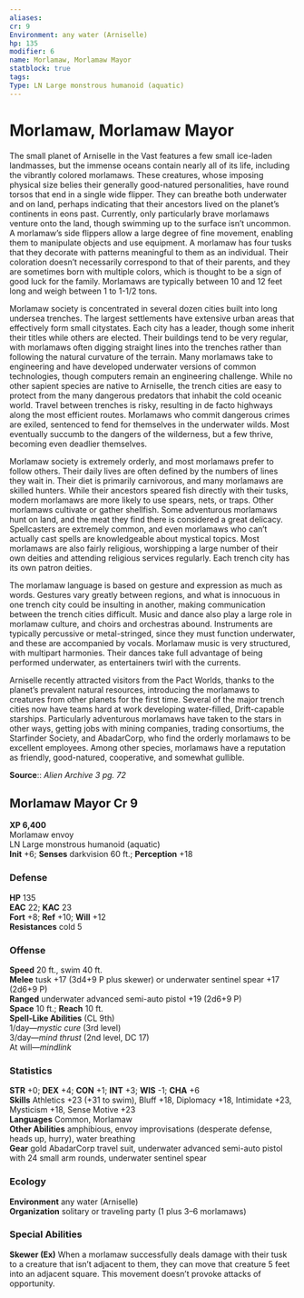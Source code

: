 ```yaml
---
aliases: 
cr: 9
Environment: any water (Arniselle)  
hp: 135
modifier: 6
name: Morlamaw, Morlamaw Mayor
statblock: true
tags: 
Type: LN Large monstrous humanoid (aquatic) 
---
```


# Morlamaw, Morlamaw Mayor

The small planet of Arniselle in the Vast features a few small ice-laden landmasses, but the immense oceans contain nearly all of its life, including the vibrantly colored morlamaws. These creatures, whose imposing physical size belies their generally good-natured personalities, have round torsos that end in a single wide flipper. They can breathe both underwater and on land, perhaps indicating that their ancestors lived on the planet’s continents in eons past. Currently, only particularly brave morlamaws venture onto the land, though swimming up to the surface isn’t uncommon. A morlamaw’s side flippers allow a large degree of fine movement, enabling them to manipulate objects and use equipment. A morlamaw has four tusks that they decorate with patterns meaningful to them as an individual. Their coloration doesn’t necessarily correspond to that of their parents, and they are sometimes born with multiple colors, which is thought to be a sign of good luck for the family. Morlamaws are typically between 10 and 12 feet long and weigh between 1 to 1-1/2 tons.

Morlamaw society is concentrated in several dozen cities built into long undersea trenches. The largest settlements have extensive urban areas that effectively form small citystates. Each city has a leader, though some inherit their titles while others are elected. Their buildings tend to be very regular, with morlamaws often digging straight lines into the trenches rather than following the natural curvature of the terrain. Many morlamaws take to engineering and have developed underwater versions of common technologies, though computers remain an engineering challenge. While no other sapient species are native to Arniselle, the trench cities are easy to protect from the many dangerous predators that inhabit the cold oceanic world. Travel between trenches is risky, resulting in de facto highways along the most efficient routes. Morlamaws who commit dangerous crimes are exiled, sentenced to fend for themselves in the underwater wilds. Most eventually succumb to the dangers of the wilderness, but a few thrive, becoming even deadlier themselves.

Morlamaw society is extremely orderly, and most morlamaws prefer to follow others. Their daily lives are often defined by the numbers of lines they wait in. Their diet is primarily carnivorous, and many morlamaws are skilled hunters. While their ancestors speared fish directly with their tusks, modern morlamaws are more likely to use spears, nets, or traps. Other morlamaws cultivate or gather shellfish. Some adventurous morlamaws hunt on land, and the meat they find there is considered a great delicacy. Spellcasters are extremely common, and even morlamaws who can’t actually cast spells are knowledgeable about mystical topics. Most morlamaws are also fairly religious, worshipping a large number of their own deities and attending religious services regularly. Each trench city has its own patron deities.

The morlamaw language is based on gesture and expression as much as words. Gestures vary greatly between regions, and what is innocuous in one trench city could be insulting in another, making communication between the trench cities difficult. Music and dance also play a large role in morlamaw culture, and choirs and orchestras abound. Instruments are typically percussive or metal-stringed, since they must function underwater, and these are accompanied by vocals. Morlamaw music is very structured, with multipart harmonies. Their dances take full advantage of being performed underwater, as entertainers twirl with the currents.

Arniselle recently attracted visitors from the Pact Worlds, thanks to the planet’s prevalent natural resources, introducing the morlamaws to creatures from other planets for the first time. Several of the major trench cities now have teams hard at work developing water-filled, Drift-capable starships. Particularly adventurous morlamaws have taken to the stars in other ways, getting jobs with mining companies, trading consortiums, the Starfinder Society, and AbadarCorp, who find the orderly morlamaws to be excellent employees. Among other species, morlamaws have a reputation as friendly, good-natured, cooperative, and somewhat gullible.

**Source**:: _Alien Archive 3 pg. 72_

## Morlamaw Mayor Cr 9

**XP 6,400**  
Morlamaw envoy  
LN Large monstrous humanoid (aquatic)  
**Init** +6; **Senses** darkvision 60 ft.; **Perception** +18  

### Defense

**HP** 135  
**EAC** 22; **KAC** 23  
**Fort** +8; **Ref** +10; **Will** +12  
**Resistances** cold 5  

### Offense

**Speed** 20 ft., swim 40 ft.  
**Melee** tusk +17 (3d4+9 P plus skewer) or underwater sentinel spear +17 (2d6+9 P)  
**Ranged** underwater advanced semi-auto pistol +19 (2d6+9 P)  
**Space** 10 ft.; **Reach** 10 ft.  
**Spell-Like Abilities** (CL 9th)  
1/day—_mystic cure_ (3rd level)  
3/day—_mind thrust_ (2nd level, DC 17)  
At will—_mindlink_

### Statistics

**STR** +0; **DEX** +4; **CON** +1; **INT** +3; **WIS** -1; **CHA** +6  
**Skills** Athletics +23 (+31 to swim), Bluff +18, Diplomacy +18, Intimidate +23, Mysticism +18, Sense Motive +23  
**Languages** Common, Morlamaw  
**Other Abilities** amphibious, envoy improvisations (desperate defense, heads up, hurry), water breathing  
**Gear** gold AbadarCorp travel suit, underwater advanced semi-auto pistol with 24 small arm rounds, underwater sentinel spear

### Ecology

**Environment** any water (Arniselle)  
**Organization** solitary or traveling party (1 plus 3–6 morlamaws)

### Special Abilities

**Skewer (Ex)** When a morlamaw successfully deals damage with their tusk to a creature that isn’t adjacent to them, they can move that creature 5 feet into an adjacent square. This movement doesn’t provoke attacks of opportunity.
